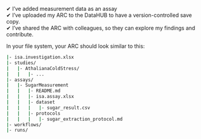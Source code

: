 

<Viola>

✔︎ I’ve added measurement data as an assay\
✔︎ I’ve uploaded my ARC to the DataHUB to have a version-controlled save copy.\
✔︎ I’ve shared the ARC with colleagues, so they can explore my findings and contribute.

</Viola>

In your file system, your ARC should look similar to this: 
```bash
|- isa.investigation.xlsx
|- studies/
|   |- AthalianaColdStress/
|   |   |- ...
|- assays/
|   |- SugarMeasurement
|   |   |- README.md
|   |   |- isa.assay.xlsx
|   |   |- dataset
|   |   |   |- sugar_result.csv
|   |   |- protocols
|   |   |   |- sugar_extraction_protocol.md
|- workflows/
|- runs/
```